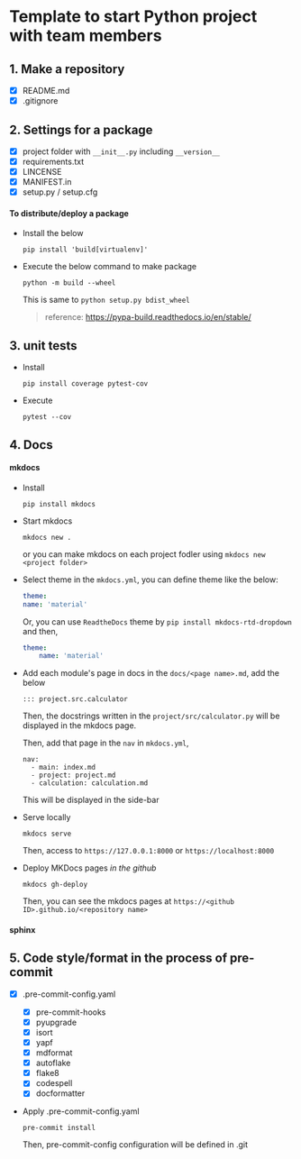 # Template to start Python project with team members

## 1. Make a repository

- [x] README.md
- [x] .gitignore

## 2. Settings for a package

- [x] project folder with `__init__.py` including `__version__`
- [x] requirements.txt
- [x] LINCENSE
- [x] MANIFEST.in
- [x] setup.py / setup.cfg

#### To distribute/deploy a package

- Install the below

  ```
  pip install 'build[virtualenv]'
  ```

- Execute the below command to make package

  ```
  python -m build --wheel
  ```

  This is same to `python setup.py bdist_wheel`

  > reference: https://pypa-build.readthedocs.io/en/stable/

## 3. unit tests

- Install

  ```
  pip install coverage pytest-cov
  ```

- Execute

  ```
  pytest --cov
  ```

## 4. Docs

#### mkdocs

- Install

  ```
  pip install mkdocs
  ```

- Start mkdocs

  ```
  mkdocs new .
  ```

  or you can make mkdocs on each project fodler using `mkdocs new <project folder>`

- Select theme
  in the `mkdocs.yml`, you can define theme like the below:

  ```yaml
  theme:
  name: 'material'
  ```

  Or, you can use `ReadtheDocs` theme by `pip install mkdocs-rtd-dropdown` and then,

  ```yaml
  theme:
      name: 'material'
  ```

- Add each module's page in docs
  in the `docs/<page name>.md`, add the below

  ```
  ::: project.src.calculator
  ```

  Then, the docstrings written in the `project/src/calculator.py` will be displayed in the mkdocs page.

  Then, add that page in the `nav` in `mkdocs.yml`,

  ```
  nav:
    - main: index.md
    - project: project.md
    - calculation: calculation.md

  ```

  This will be displayed in the side-bar

- Serve locally

  ```
  mkdocs serve
  ```

  Then, access to `https://127.0.0.1:8000` or `https://localhost:8000`

- Deploy MKDocs pages *in the github*

  ```
  mkdocs gh-deploy
  ```

  Then, you can see the mkdocs pages at `https://<github ID>.github.io/<repository name>`

#### sphinx

## 5. Code style/format in the process of pre-commit

- [x] .pre-commit-config.yaml

  - [x] pre-commit-hooks
  - [x] pyupgrade
  - [x] isort
  - [x] yapf
  - [x] mdformat
  - [x] autoflake
  - [x] flake8
  - [x] codespell
  - [x] docformatter

- Apply .pre-commit-config.yaml

  ```
  pre-commit install
  ```

  Then, pre-commit-config configuration will be defined in .git
